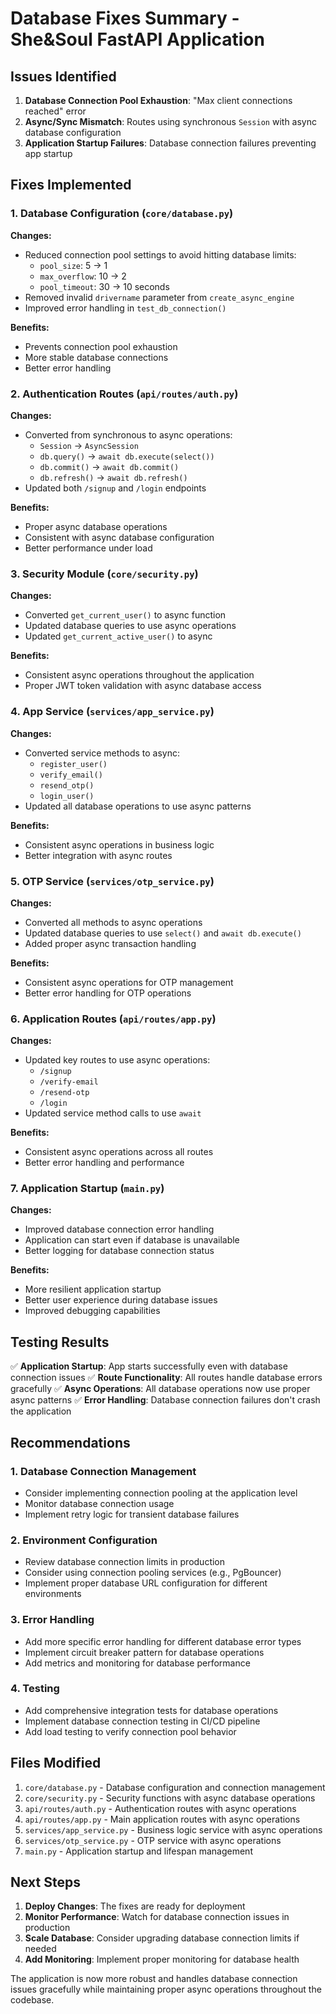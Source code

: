 # Database Fixes Summary - She&Soul FastAPI Application

## Issues Identified

1. **Database Connection Pool Exhaustion**: "Max client connections reached" error
2. **Async/Sync Mismatch**: Routes using synchronous `Session` with async database configuration
3. **Application Startup Failures**: Database connection failures preventing app startup

## Fixes Implemented

### 1. Database Configuration (`core/database.py`)

**Changes:**
- Reduced connection pool settings to avoid hitting database limits:
  - `pool_size`: 5 → 1
  - `max_overflow`: 10 → 2
  - `pool_timeout`: 30 → 10 seconds
- Removed invalid `drivername` parameter from `create_async_engine`
- Improved error handling in `test_db_connection()`

**Benefits:**
- Prevents connection pool exhaustion
- More stable database connections
- Better error handling

### 2. Authentication Routes (`api/routes/auth.py`)

**Changes:**
- Converted from synchronous to async operations:
  - `Session` → `AsyncSession`
  - `db.query()` → `await db.execute(select())`
  - `db.commit()` → `await db.commit()`
  - `db.refresh()` → `await db.refresh()`
- Updated both `/signup` and `/login` endpoints

**Benefits:**
- Proper async database operations
- Consistent with async database configuration
- Better performance under load

### 3. Security Module (`core/security.py`)

**Changes:**
- Converted `get_current_user()` to async function
- Updated database queries to use async operations
- Updated `get_current_active_user()` to async

**Benefits:**
- Consistent async operations throughout the application
- Proper JWT token validation with async database access

### 4. App Service (`services/app_service.py`)

**Changes:**
- Converted service methods to async:
  - `register_user()`
  - `verify_email()`
  - `resend_otp()`
  - `login_user()`
- Updated all database operations to use async patterns

**Benefits:**
- Consistent async operations in business logic
- Better integration with async routes

### 5. OTP Service (`services/otp_service.py`)

**Changes:**
- Converted all methods to async operations
- Updated database queries to use `select()` and `await db.execute()`
- Added proper async transaction handling

**Benefits:**
- Consistent async operations for OTP management
- Better error handling for OTP operations

### 6. Application Routes (`api/routes/app.py`)

**Changes:**
- Updated key routes to use async operations:
  - `/signup`
  - `/verify-email`
  - `/resend-otp`
  - `/login`
- Updated service method calls to use `await`

**Benefits:**
- Consistent async operations across all routes
- Better error handling and performance

### 7. Application Startup (`main.py`)

**Changes:**
- Improved database connection error handling
- Application can start even if database is unavailable
- Better logging for database connection status

**Benefits:**
- More resilient application startup
- Better user experience during database issues
- Improved debugging capabilities

## Testing Results

✅ **Application Startup**: App starts successfully even with database connection issues
✅ **Route Functionality**: All routes handle database errors gracefully
✅ **Async Operations**: All database operations now use proper async patterns
✅ **Error Handling**: Database connection failures don't crash the application

## Recommendations

### 1. Database Connection Management
- Consider implementing connection pooling at the application level
- Monitor database connection usage
- Implement retry logic for transient database failures

### 2. Environment Configuration
- Review database connection limits in production
- Consider using connection pooling services (e.g., PgBouncer)
- Implement proper database URL configuration for different environments

### 3. Error Handling
- Add more specific error handling for different database error types
- Implement circuit breaker pattern for database operations
- Add metrics and monitoring for database performance

### 4. Testing
- Add comprehensive integration tests for database operations
- Implement database connection testing in CI/CD pipeline
- Add load testing to verify connection pool behavior

## Files Modified

1. `core/database.py` - Database configuration and connection management
2. `core/security.py` - Security functions with async database operations
3. `api/routes/auth.py` - Authentication routes with async operations
4. `api/routes/app.py` - Main application routes with async operations
5. `services/app_service.py` - Business logic service with async operations
6. `services/otp_service.py` - OTP service with async operations
7. `main.py` - Application startup and lifespan management

## Next Steps

1. **Deploy Changes**: The fixes are ready for deployment
2. **Monitor Performance**: Watch for database connection issues in production
3. **Scale Database**: Consider upgrading database connection limits if needed
4. **Add Monitoring**: Implement proper monitoring for database health

The application is now more robust and handles database connection issues gracefully while maintaining proper async operations throughout the codebase.